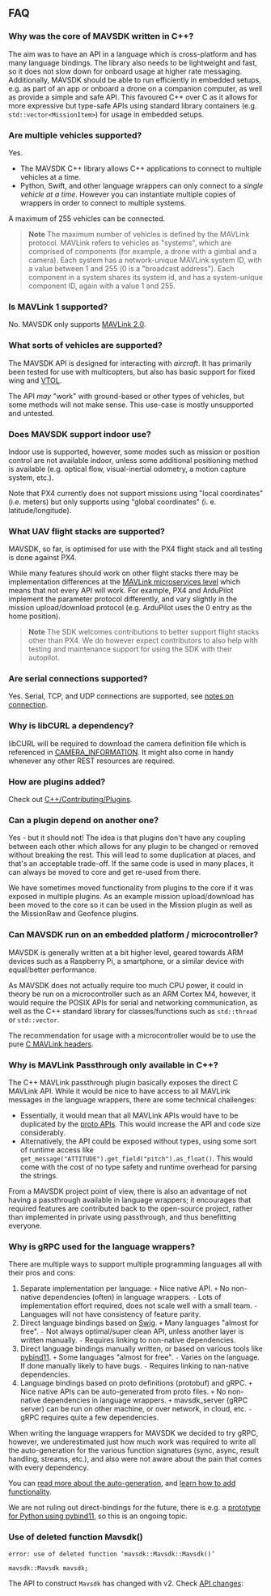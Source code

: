 ## FAQ

### Why was the core of MAVSDK written in C++?

The aim was to have an API in a language which is cross-platform and has many language bindings.
The library also needs to be lightweight and fast, so it does not slow down for onboard usage at higher rate messaging.
Additionally, MAVSDK should be able to run efficiently in embedded setups, e.g. as part of an app or onboard a drone on a companion computer, as well as provide a simple and safe API. This favoured C++ over C as it allows for more expressive but type-safe APIs using standard library containers (e.g. `std::vector<MissionItem>`) for usage in embedded setups.

### Are multiple vehicles supported?

Yes.
- The MAVSDK C++ library allows C++ applications to connect to multiple vehicles at a time.
- Python, Swift, and other language wrappers can only connect to a _single vehicle at a time_.
  However you can instantiate multiple copies of wrappers in order to connect to multiple systems.

A maximum of 255 vehicles can be connected.

> **Note** The maximum number of vehicles is defined by the MAVLink protocol.
  MAVLink refers to vehicles as "systems", which are comprised of components (for example, a drone with a gimbal and a camera).
  Each system has a network-unique MAVLink system ID, with a value between 1 and 255 (0 is a "broadcast address").
  Each component in a system shares its system id, and has a system-unique component ID, again with a value 1 and 255.

### Is MAVLink 1 supported?

No. MAVSDK only supports [MAVLink 2.0](https://mavlink.io/en/guide/mavlink_2.html).

### What sorts of vehicles are supported?

The MAVSDK API is designed for interacting with *aircraft*.
It has primarily been tested for use with multicopters, but also has basic support for fixed wing and [VTOL](cpp/guide/vtol.md).

The API *may* "work" with ground-based or other types of vehicles, but some methods will not make sense.
This use-case is mostly unsupported and untested.

### Does MAVSDK support indoor use?

Indoor use is supported, however, some modes such as mission or position control are not available indoor, unless some additional positioning method is available (e.g. optical flow, visual-inertial odometry, a motion capture system, etc.).

Note that PX4 currently does not support missions using "local coordinates" (i.e. meters) but only supports using "global coordinates" (i. e. latitude/longitude).

### What UAV flight stacks are supported?

MAVSDK, so far, is optimised for use with the PX4 flight stack and all testing is done against PX4.

While many features should work on other flight stacks there may be implementation differences at the [MAVLink microservices level](https://mavlink.io/en/protocol/overview.html) which means that not every API will work.
For example, PX4 and ArduPilot implement the parameter protocol differently, and vary slightly in the mission upload/download protocol (e.g. ArduPilot uses the 0 entry as the home position).

> **Note** The SDK welcomes contributions to better support flight stacks other than PX4.
> We do however expect contributors to also help with testing and maintenance support for using the SDK with their autopilot.

### Are serial connections supported?

Yes. Serial, TCP, and UDP connections are supported, see [notes on connection](cpp/guide/connections.md).

### Why is libCURL a dependency?

libCURL will be required to download the camera definition file which is referenced in [CAMERA_INFORMATION](https://mavlink.io/en/messages/common.html#CAMERA_INFORMATION).
It might also come in handy whenever any other REST resources are required.

### How are plugins added?

Check out [C++/Contributing/Plugins](cpp/contributing/plugins.md).

### Can a plugin depend on another one?

Yes - but it should not!
The idea is that plugins don't have any coupling between each other which allows for any plugin to be changed or removed without breaking the rest.
This will lead to some duplication at places, and that's an acceptable trade-off.
If the same code is used in many places, it can always be moved to core and get re-used from there.

We have sometimes moved functionality from plugins to the core if it was exposed in multiple plugins. As an example mission upload/download has been moved to the core so it can be used in the Mission plugin as well as the MissionRaw and Geofence plugins.

### Can MAVSDK run on an embedded platform / microcontroller?

MAVSDK is generally written at a bit higher level, geared towards ARM devices such as a Raspberry Pi, a smartphone, or a similar device with equal/better performance.

As MAVSDK does not actually require too much CPU power, it could in theory be run on a microcontroller such as an ARM Cortex M4, however, it would require the POSIX APIs for serial and networking communication, as well as the C++ standard library for classes/functions such as `std::thread` or `std::vector`.

The recommendation for usage with a microcontroller would be to use the pure [C MAVLink headers](https://mavlink.io/en/mavgen_c/).

### Why is MAVLink Passthrough only available in C++?

The C++ MAVLink passthrough plugin basically exposes the direct C MAVLink API. While it would be nice to have access to all MAVLink messages in the language wrappers, there are some technical challenges:

- Essentially, it would mean that all MAVLink APIs would have to be duplicated by the [proto APIs](https://github.com/mavlink/MAVSDK-Proto/tree/main/protos).
  This would increase the API and code size considerably.
- Alternatively, the API could be exposed without types, using some sort of runtime access like `get_message("ATTITUDE").get_field("pitch").as_float()`.
  This would come with the cost of no type safety and runtime overhead for parsing the strings.

From a MAVSDK project point of view, there is also an advantage of not having a passthrough available in language wrappers; it encourages that required features are contributed back to the open-source project, rather than implemented in private using passthrough, and thus benefitting everyone.

### Why is gRPC used for the language wrappers?

There are multiple ways to support multiple programming languages all with their pros and cons:

1. Separate implementation per language:
   `+` Nice native API.
   `+` No non-native dependencies (often) in language wrappers.
   `-` Lots of implementation effort required, does not scale well with a small team.
   `-` Languages will not have consistency of feature parity.
2. Direct language bindings based on [Swig](http://www.swig.org/).
   `+` Many languages "almost for free".
   `-` Not always optimal/super clean API, unless another layer is written manually.
   `-` Requires linking to non-native dependencies.
3. Direct language bindings manually written, or based on various tools like [pybind11](https://github.com/pybind/pybind11).
   `+` Some languages "almost for free".
   `-` Varies on the language. If done manually likely to have bugs.
   `-` Requires linking to nan-native dependencies.
4. Language bindings based on proto definitions (protobuf) and gRPC.
   `+` Nice native APIs can be auto-generated from proto files.
   `+` No non-native dependencies in language wrappers.
   `+` mavsdk_server (gRPC server) can be run on other machine, or over network, in cloud, etc.
   `-` gRPC requires quite a few dependencies.

When writing the language wrappers for MAVSDK we decided to try gRPC, however, we underestimated just how much work was required to write all the auto-generation for the various function signatures (sync, async, result handling, streams, etc.), and also were not aware about the pain that comes with every dependency.

You can [read more about the auto-generation](cpp/contributing/autogen.md), and [learn how to add functionality](cpp/contributing/plugins.md#add-api-to-proto).

We are not ruling out direct-bindings for the future, there is e.g. a [prototype for Python using pybind11](https://github.com/mavlink/MAVSDK/pull/1283), so this is an ongoing topic.

### Use of deleted function Mavsdk()

```
error: use of deleted function ‘mavsdk::Mavsdk::Mavsdk()’

mavsdk::Mavsdk mavsdk;
```

The API to construct `Mavsdk` has changed with v2. Check [API changes](cpp/api_changes.md):
